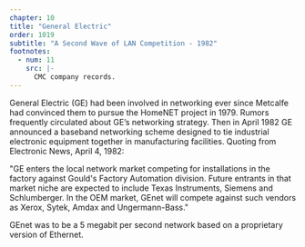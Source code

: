 ```yaml
---
chapter: 10
title: "General Electric"
order: 1019
subtitle: "A Second Wave of LAN Competition - 1982"
footnotes:
  - num: 11
    src: |-
      CMC company records.
---
```


General Electric (GE) had been involved in networking ever since Metcalfe had convinced them to pursue the HomeNET project in 1979. Rumors frequently circulated about GE’s networking strategy. Then in April 1982 GE announced a baseband networking scheme designed to tie industrial electronic equipment together in manufacturing facilities. Quoting from Electronic News, April 4, 1982:

"GE enters the local network market competing for installations in the factory against Gould's Factory Automation division. Future entrants in that market niche are expected to include Texas Instruments, Siemens and Schlumberger. In the OEM market, GEnet will compete against such vendors as Xerox, Sytek, Amdax and Ungermann-Bass."

GEnet was to be a 5 megabit per second network based on a proprietary version of Ethernet.
